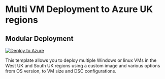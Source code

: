 # Multi VM Deployment to Azure UK regions

## Modular Deployment

[![Deploy to Azure](https://aka.ms/deploytoazurebutton)](https://portal.azure.com/#create/Microsoft.Template/uri/https%3A%2F%2Fraw.githubusercontent.com%2Fcnomadl%2Fbatestrepo%2Fmain%2Fmain.json/createUIDefinitionUri/https%3A%2F%2Fraw.githubusercontent.com%2Fcnomadl%2Fbatestrepo%2Fmain%2FcreateUiDefinition.json)

This template allows you to deploy multiple Windows or linux VMs in the West UK and South UK regions using a custom image and various options from OS version, to VM size and DSC configurations.
